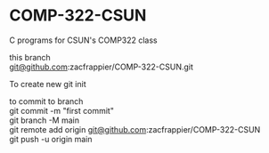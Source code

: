 # COMP-322-CSUN
C programs for CSUN's COMP322 class

this branch <br>
git@github.com:zacfrappier/COMP-322-CSUN.git <br>

 To create new
git init

to commit to branch <br>
git commit -m "first commit"<br>
git branch -M main<br>
git remote add origin git@github.com:zacfrappier/COMP-322-CSUN<br>
git push -u origin main<br>
